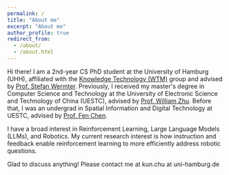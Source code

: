```yaml
---
permalink: /
title: "About me"
excerpt: "About me"
author_profile: true
redirect_from: 
  - /about/
  - /about.html
---
```

Hi there! I am a 2nd-year CS PhD student at the University of Hamburg (UHH), affiliated with the [Knowledge Technology (WTM)](https://www.inf.uni-hamburg.de/en/inst/ab/wtm.html) group and advised by [Prof. Stefan Wermter](https://www.inf.uni-hamburg.de/en/inst/ab/wtm/people/wermter.html). Previously, I received my master's degree in Computer Science and Technology at the University of Electronic Science and Technology of China (UESTC), advised by [Prof. William Zhu](https://scholar.google.com/citations?hl=zh-CN&user=GIwXoWAAAAAJ). Before that, I was an undergrad in Spatial Information and Digital Technology at UESTC, advised by [Prof. Fen Chen](https://scholar.google.com/citations?hl=zh-CN&user=U0VZ1IkAAAAJ). 

I have a broad interest in Reinforcement Learning, Large Language Models (LLMs), and Robotics. My current research interest is how  instruction and feedback enable reinforcement learning to more efficiently address robotic questions.
 
<!-- I mainly engaged in Deep Reinforcement Learning (RL) and Transfer/Lifelong RL during my master’s study. Recently, our manuscript about Lifelong RL is accepted by the 2021 IEEE International Conference on Systems, Man, and Cybernetics (SMC). Currently, I am engaged in the theoretical research for non-model-based, data-driven adaptive optimal control design, which is based on RL theory and ADP. Compared to traditional control methods, learning-based control methods have been attracted extensive attention and can be widely used in practical applications such as robotics and unmanned vehicles. -->
 
<!-- During my studying periods, I have proficiency in programming (Python, Matlab, and C/C++) and Deep Learning frameworks (PyTorch). I reproduced several Deep RL algorithms with PyTorch and Clustering algorithms with Python/Matlab. While practice is driven by theory, I believe problems in practical applications, such as robotics, and unmanned driving, will promote the vigorous development of theory. -->

<!-- My future research plan is mainly about Reinforcement/Robot Learning in the real world, which is challenging and forward-looking. Briefly speaking, how to effectively utilize the previous knowledge when solving new tasks is the main/eternal topic in these fields. As we all know, Deep RL combines DL’s perception ability with the decision-making ability of RL, which is closer to the way of human thinking. Despite the great success of Deep RL, there are still some challenges in the development of RL in the real world, like unavailable reward functions, exploration-exploitation trade-off, unbearable sample complexity, sim-to-real gap, dynamic environments, and so on. At present, the study about that is immature but promising. In addition, with the deepening of research, how to introduce technologies/theories in Machine Learning (like Deep Neural Networks, Computer Vision, Natural Language Processing, Imitation/Representation/Curriculum Learning) to solve Robotic problems in reality, including Grasping/Manipulation/Path planning, etc., is an extremely enlightening perspective. In addition, how to further study RL from the perspective of neuroscience is an inevitable way in the future. -->

Glad to discuss anything! Please contact me at kun.chu at uni-hamburg.de
